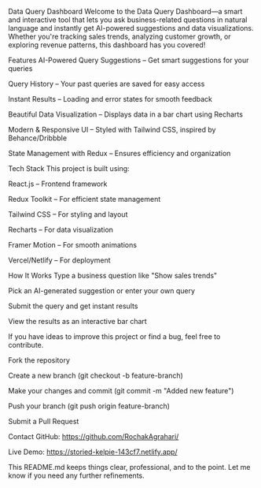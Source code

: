 Data Query Dashboard
Welcome to the Data Query Dashboard—a smart and interactive tool that lets you ask business-related questions in natural language and instantly get AI-powered suggestions and data visualizations. Whether you're tracking sales trends, analyzing customer growth, or exploring revenue patterns, this dashboard has you covered!

Features
AI-Powered Query Suggestions – Get smart suggestions for your queries

Query History – Your past queries are saved for easy access

Instant Results – Loading and error states for smooth feedback

Beautiful Data Visualization – Displays data in a bar chart using Recharts

Modern & Responsive UI – Styled with Tailwind CSS, inspired by Behance/Dribbble

State Management with Redux – Ensures efficiency and organization

Tech Stack
This project is built using:

React.js – Frontend framework

Redux Toolkit – For efficient state management

Tailwind CSS – For styling and layout

Recharts – For data visualization

Framer Motion – For smooth animations

Vercel/Netlify – For deployment



How It Works
Type a business question like "Show sales trends"

Pick an AI-generated suggestion or enter your own query

Submit the query and get instant results

View the results as an interactive bar chart


If you have ideas to improve this project or find a bug, feel free to contribute.

Fork the repository

Create a new branch (git checkout -b feature-branch)

Make your changes and commit (git commit -m "Added new feature")

Push your branch (git push origin feature-branch)

Submit a Pull Request



Contact
GitHub: https://github.com/RochakAgrahari/

Live Demo: https://storied-kelpie-143cf7.netlify.app/

This README.md keeps things clear, professional, and to the point. Let me know if you need any further refinements.
